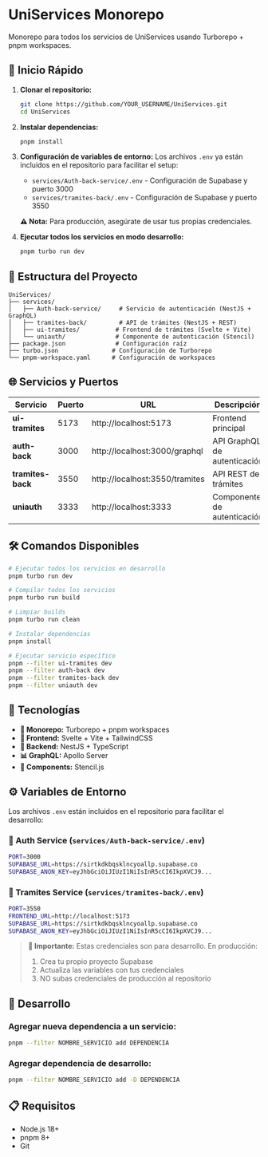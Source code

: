 # UniServices Monorepo

Monorepo para todos los servicios de UniServices usando Turborepo + pnpm workspaces.

## 🚀 Inicio Rápido

1. **Clonar el repositorio:**
   ```bash
   git clone https://github.com/YOUR_USERNAME/UniServices.git
   cd UniServices
   ```

2. **Instalar dependencias:**
   ```bash
   pnpm install
   ```

3. **Configuración de variables de entorno:**
   Los archivos `.env` ya están incluidos en el repositorio para facilitar el setup:
   - `services/Auth-back-service/.env` - Configuración de Supabase y puerto 3000
   - `services/tramites-back/.env` - Configuración de Supabase y puerto 3550
   
   **⚠️ Nota:** Para producción, asegúrate de usar tus propias credenciales.

4. **Ejecutar todos los servicios en modo desarrollo:**
   ```bash
   pnpm turbo run dev
   ```

## 📁 Estructura del Proyecto

```
UniServices/
├── services/
│   ├── Auth-back-service/     # Servicio de autenticación (NestJS + GraphQL)
│   ├── tramites-back/         # API de trámites (NestJS + REST)
│   ├── ui-tramites/          # Frontend de trámites (Svelte + Vite)
│   └── uniauth/              # Componente de autenticación (Stencil)
├── package.json              # Configuración raíz
├── turbo.json               # Configuración de Turborepo
└── pnpm-workspace.yaml      # Configuración de workspaces
```

## 🌐 Servicios y Puertos

| Servicio | Puerto | URL | Descripción |
|----------|--------|-----|-------------|
| **ui-tramites** | 5173 | http://localhost:5173 | Frontend principal |
| **auth-back** | 3000 | http://localhost:3000/graphql | API GraphQL de autenticación |
| **tramites-back** | 3550 | http://localhost:3550/tramites | API REST de trámites |
| **uniauth** | 3333 | http://localhost:3333 | Componente de autenticación |

## 🛠️ Comandos Disponibles

```bash
# Ejecutar todos los servicios en desarrollo
pnpm turbo run dev

# Compilar todos los servicios
pnpm turbo run build

# Limpiar builds
pnpm turbo run clean

# Instalar dependencias
pnpm install

# Ejecutar servicio específico
pnpm --filter ui-tramites dev
pnpm --filter auth-back dev
pnpm --filter tramites-back dev
pnpm --filter uniauth dev
```

## 🔧 Tecnologías

- **🏧 Monorepo:** Turborepo + pnpm workspaces
- **🎨 Frontend:** Svelte + Vite + TailwindCSS
- **🚀 Backend:** NestJS + TypeScript
- **📊 GraphQL:** Apollo Server
- **🔧 Components:** Stencil.js

## ⚙️ Variables de Entorno

Los archivos `.env` están incluidos en el repositorio para facilitar el desarrollo:

### 🔐 Auth Service (`services/Auth-back-service/.env`)
```bash
PORT=3000
SUPABASE_URL=https://sirtkdkbqsklncyoallp.supabase.co
SUPABASE_ANON_KEY=eyJhbGciOiJIUzI1NiIsInR5cCI6IkpXVCJ9...
```

### 📄 Tramites Service (`services/tramites-back/.env`)
```bash
PORT=3550
FRONTEND_URL=http://localhost:5173
SUPABASE_URL=https://sirtkdkbqsklncyoallp.supabase.co
SUPABASE_ANON_KEY=eyJhbGciOiJIUzI1NiIsInR5cCI6IkpXVCJ9...
```

> **🚨 Importante:** Estas credenciales son para desarrollo. En producción:
> 1. Crea tu propio proyecto Supabase
> 2. Actualiza las variables con tus credenciales
> 3. NO subas credenciales de producción al repositorio

## 📝 Desarrollo

### Agregar nueva dependencia a un servicio:
```bash
pnpm --filter NOMBRE_SERVICIO add DEPENDENCIA
```

### Agregar dependencia de desarrollo:
```bash
pnpm --filter NOMBRE_SERVICIO add -D DEPENDENCIA
```

## 📋 Requisitos

- Node.js 18+
- pnpm 8+
- Git
